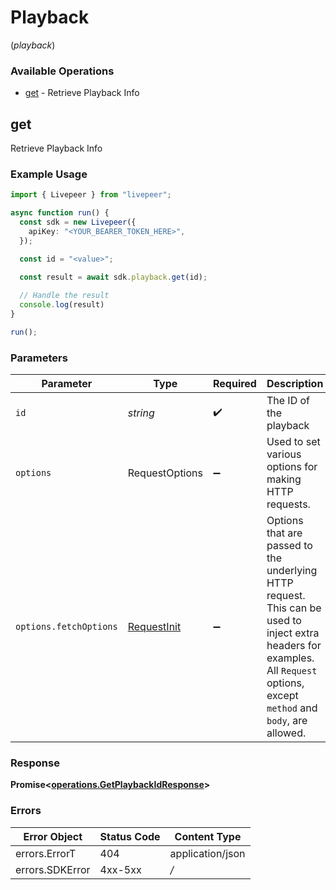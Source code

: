 # Playback
(*playback*)

### Available Operations

* [get](#get) - Retrieve Playback Info

## get

Retrieve Playback Info

### Example Usage

```typescript
import { Livepeer } from "livepeer";

async function run() {
  const sdk = new Livepeer({
    apiKey: "<YOUR_BEARER_TOKEN_HERE>",
  });

  const id = "<value>";
  
  const result = await sdk.playback.get(id);

  // Handle the result
  console.log(result)
}

run();
```

### Parameters

| Parameter                                                                                                                                                                      | Type                                                                                                                                                                           | Required                                                                                                                                                                       | Description                                                                                                                                                                    |
| ------------------------------------------------------------------------------------------------------------------------------------------------------------------------------ | ------------------------------------------------------------------------------------------------------------------------------------------------------------------------------ | ------------------------------------------------------------------------------------------------------------------------------------------------------------------------------ | ------------------------------------------------------------------------------------------------------------------------------------------------------------------------------ |
| `id`                                                                                                                                                                           | *string*                                                                                                                                                                       | :heavy_check_mark:                                                                                                                                                             | The ID of the playback                                                                                                                                                         |
| `options`                                                                                                                                                                      | RequestOptions                                                                                                                                                                 | :heavy_minus_sign:                                                                                                                                                             | Used to set various options for making HTTP requests.                                                                                                                          |
| `options.fetchOptions`                                                                                                                                                         | [RequestInit](https://developer.mozilla.org/en-US/docs/Web/API/Request/Request#options)                                                                                        | :heavy_minus_sign:                                                                                                                                                             | Options that are passed to the underlying HTTP request. This can be used to inject extra headers for examples. All `Request` options, except `method` and `body`, are allowed. |


### Response

**Promise<[operations.GetPlaybackIdResponse](../../models/operations/getplaybackidresponse.md)>**
### Errors

| Error Object     | Status Code      | Content Type     |
| ---------------- | ---------------- | ---------------- |
| errors.ErrorT    | 404              | application/json |
| errors.SDKError  | 4xx-5xx          | */*              |
